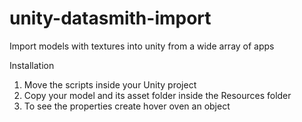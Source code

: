# unity-datasmith-import
Import models with textures into unity from a wide array of apps 

Installation

1. Move the scripts inside your Unity project  
2. Copy your model and its asset folder inside the Resources folder 
3. To see the properties create hover oven an object
